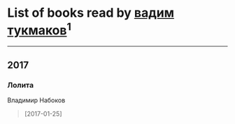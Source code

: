 # List of books read by [вадим тукмаков](https://my.mail.ru/mail/vadimtykmakov/)<sup>1</sup>
---

## 2017

### Лолита
Владимир Набоков
> [2017-01-25] 



